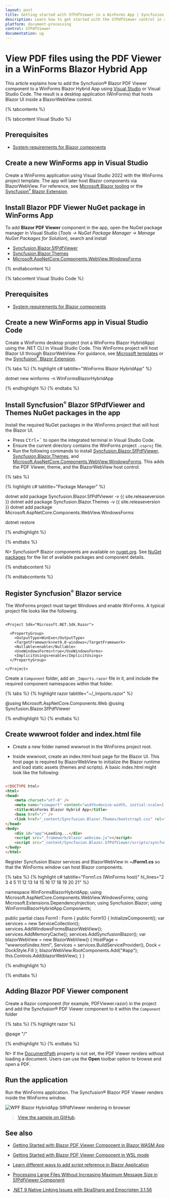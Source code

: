 ```yaml
---
layout: post
title: Getting started with SfPdfViewer in a WinForms App | Syncfusion
description: Learn how to get started with the SfPdfViewer control in a WinForms Blazor Hybrid App to view, comment on, and fill PDF forms.
platform: document-processing
control: SfPdfViewer
documentation: ug
---
```


# View PDF files using the PDF Viewer in a WinForms Blazor Hybrid App

This article explains how to add the Syncfusion&reg; Blazor PDF Viewer component to a WinForms Blazor Hybrid App using [Visual Studio](https://visualstudio.microsoft.com/vs/) or Visual Studio Code. The result is a desktop application (WinForms) that hosts Blazor UI inside a BlazorWebView control.

{% tabcontents %}

{% tabcontent Visual Studio %}

## Prerequisites

* [System requirements for Blazor components](https://blazor.syncfusion.com/documentation/system-requirements)

## Create a new WinForms app in Visual Studio

Create a WinForms application using Visual Studio 2022 with the WinForms project template. The app will later host Blazor components via BlazorWebView. For reference, see [Microsoft Blazor tooling](https://learn.microsoft.com/en-us/aspnet/core/blazor/tooling?view=aspnetcore-8.0&pivots=windows) or the [Syncfusion<sup style="font-size:70%">&reg;</sup> Blazor Extension](https://blazor.syncfusion.com/documentation/visual-studio-integration/template-studio).

## Install Blazor PDF Viewer NuGet package in WinForms App

To add **Blazor PDF Viewer** component in the app, open the NuGet package manager in Visual Studio (*Tools → NuGet Package Manager → Manage NuGet Packages for Solution*), search and install

* [Syncfusion.Blazor.SfPdfViewer](https://www.nuget.org/packages/Syncfusion.Blazor.SfPdfViewer) 
* [Syncfusion.Blazor.Themes](https://www.nuget.org/packages/Syncfusion.Blazor.Themes)
* [Microsoft.AspNetCore.Components.WebView.WindowsForms](https://www.nuget.org/packages/Microsoft.AspNetCore.Components.WebView.WindowsForms)

{% endtabcontent %}

{% tabcontent Visual Studio Code %}

## Prerequisites

* [System requirements for Blazor components](https://blazor.syncfusion.com/documentation/system-requirements)

## Create a new WinForms app in Visual Studio Code

Create a WinForms desktop project (not a WinForms Blazor HybridApp) using the .NET CLI in Visual Studio Code. This WinForms project will host Blazor UI through BlazorWebView. For guidance, see [Microsoft templates](https://learn.microsoft.com/en-us/aspnet/core/blazor/tooling?view=aspnetcore-8.0&pivots=vsc) or the [Syncfusion<sup style="font-size:70%">&reg;</sup> Blazor Extension](https://blazor.syncfusion.com/documentation/visual-studio-code-integration/create-project).

{% tabs %}
{% highlight c# tabtitle="WinForms Blazor HybridApp" %}

dotnet new winforms -n WinFormsBlazorHybridApp

{% endhighlight %}
{% endtabs %}

## Install Syncfusion<sup style="font-size:70%">&reg;</sup> Blazor SfPdfViewer and Themes NuGet packages in the app

Install the required NuGet packages in the WinForms project that will host the Blazor UI.

* Press <kbd>Ctrl</kbd>+<kbd>`</kbd> to open the integrated terminal in Visual Studio Code.
* Ensure the current directory contains the WinForms project `.csproj` file.
* Run the following commands to install [Syncfusion.Blazor.SfPdfViewer](https://www.nuget.org/packages/Syncfusion.Blazor.SfPdfViewer), [Syncfusion.Blazor.Themes](https://www.nuget.org/packages/Syncfusion.Blazor.Themes/), and [Microsoft.AspNetCore.Components.WebView.WindowsForms](https://www.nuget.org/packages/Microsoft.AspNetCore.Components.WebView.WindowsForms). This adds the PDF Viewer, theme, and the BlazorWebView host control.

{% tabs %}

{% highlight c# tabtitle="Package Manager" %}

dotnet add package Syncfusion.Blazor.SfPdfViewer -v {{ site.releaseversion }}
dotnet add package Syncfusion.Blazor.Themes -v {{ site.releaseversion }}
dotnet add package Microsoft.AspNetCore.Components.WebView.WindowsForms

dotnet restore

{% endhighlight %}

{% endtabs %}

N> Syncfusion&reg; Blazor components are available on [nuget.org](https://www.nuget.org/packages?q=syncfusion.blazor). See [NuGet packages](https://blazor.syncfusion.com/documentation/nuget-packages) for the list of available packages and component details.

{% endtabcontent %}

{% endtabcontents %}

## Register Syncfusion<sup style="font-size:70%">&reg;</sup> Blazor service

The WinForms project must target Windows and enable WinForms. A typical project file looks like the following.

```csproj

<Project Sdk="Microsoft.NET.Sdk.Razor">

  <PropertyGroup>
    <OutputType>WinExe</OutputType>
    <TargetFramework>net9.0-windows</TargetFramework>
    <Nullable>enable</Nullable>
    <UseWindowsForms>true</UseWindowsForms>
    <ImplicitUsings>enable</ImplicitUsings>
  </PropertyGroup>

</Project>

```

Create a `Component` folder, add an `_Imports.razor` file in it, and include the required component namespaces within that folder.

{% tabs %}
{% highlight razor  tabtitle="~/_Imports.razor" %}

@using Microsoft.AspNetCore.Components.Web
@using Syncfusion.Blazor.SfPdfViewer

{% endhighlight %}
{% endtabs %}

## Create wwwroot folder and index.html file 

* Create a new folder named wwwroot in the WinForms project root.

* Inside wwwroot, create an index.html host page for the Blazor UI. This host page is required by BlazorWebView to initialize the Blazor runtime and load static assets (themes and scripts). A basic index.html might look like the following:


```html

<!DOCTYPE html>
<html>
<head>
    <meta charset="utf-8" />
    <meta name="viewport" content="width=device-width, initial-scale=1.0" />
    <title>WinForms Blazor Hybrid App</title>
    <base href="/" />
    <link href="_content/Syncfusion.Blazor.Themes/bootstrap5.css" rel="stylesheet" />
</head>
<body>
    <div id="app">Loading...</div>
    <script src="_framework/blazor.webview.js"></script>
    <script src="_content/Syncfusion.Blazor.SfPdfViewer/scripts/syncfusion-blazor-sfpdfviewer.min.js" type="text/javascript"></script>
</body>
</html>


```

Register Syncfusion Blazor services and BlazorWebView in **~/Form1.cs** so that the WinForms window can host Blazor components.

{% tabs %}
{% highlight c# tabtitle="Form1.cs (WinForms host)" hl_lines="2 3 4 5 11 12 13 14 15 16 17 18 19 20 21" %}

namespace WinFormsBlazorHybridApp;
using Microsoft.AspNetCore.Components.WebView.WindowsForms;
using Microsoft.Extensions.DependencyInjection;
using Syncfusion.Blazor;
using WinFormsBlazorHybridApp.Components;

public partial class Form1 : Form
{
    public Form1()
    {
        InitializeComponent();
        var services = new ServiceCollection();
        services.AddWindowsFormsBlazorWebView();
        services.AddMemoryCache();
        services.AddSyncfusionBlazor();
        var blazorWebView = new BlazorWebView()
        {
            HostPage = "wwwroot\\index.html",
            Services = services.BuildServiceProvider(),
            Dock = DockStyle.Fill
        };
        blazorWebView.RootComponents.Add<YourRazorFileName>("#app");
        <!-- Replace 'YourRazorFileName' with the actual Razor component class (e.g., Main) in your project's namespace -->
        this.Controls.Add(blazorWebView);
    }
}


{% endhighlight %}

{% endtabs %}

## Adding Blazor PDF Viewer component

Create a Razor component (for example, PDFViewer.razor) in the project and add the Syncfusion&reg; PDF Viewer component to it within the `Component` folder

{% tabs %}
{% highlight razor %}

@page "/"
<SfPdfViewer2 DocumentPath="https://cdn.syncfusion.com/content/pdf/pdf-succinctly.pdf"
              Height="100%"
              Width="100%">
</SfPdfViewer2>

{% endhighlight %}
{% endtabs %}

N> If the [DocumentPath](https://help.syncfusion.com/cr/blazor/Syncfusion.Blazor.SfPdfViewer.PdfViewerBase.html#Syncfusion_Blazor_SfPdfViewer_PdfViewerBase_DocumentPath) property is not set, the PDF Viewer renders without loading a document. Users can use the **Open** toolbar option to browse and open a PDF.

## Run the application

Run the WinForms application. The Syncfusion&reg; Blazor PDF Viewer renders inside the WinForms window.

![WPF Blazor HybridApp SfPdfViewer rendering in browser](../images/blazor-hybrid-winforms-sfpdfviewer.png)

>[View the sample on GitHub](https://github.com/SyncfusionExamples/blazor-pdf-viewer-examples/tree/master/Server%20Deployment/WinForms).

## See also

* [Getting Started with Blazor PDF Viewer Component in Blazor WASM App](./web-assembly-application)

* [Getting Started with Blazor PDF Viewer Component in WSL mode](./wsl-application)

* [Learn different ways to add script reference in Blazor Application](https://blazor.syncfusion.com/documentation/common/adding-script-references)

* [Processing Large Files Without Increasing Maximum Message Size in SfPdfViewer Component](../how-to/processing-large-files-without-increasing-maximum-message-size)

* [.NET 9 Native Linking Issues with SkiaSharp and Emscripten 3.1.56](https://help.syncfusion.com/document-processing/faq/how-to-fix-skiasharp-native-reference-issue-in-blazor-net90-app)
